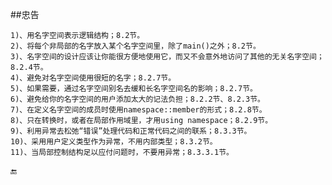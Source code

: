 ##忠告

    1)、用名字空间表示逻辑结构；8.2节。
    2)、将每个非局部的名字放入某个名字空间里，除了main()之外；8.2节。
    3)、名字空间的设计应该让你能很方便地使用它，而又不会意外地访问了其他的无关名字空间；8.2.4节。
    4)、避免对名字空间使用很短的名字；8.2.7节。
    5)、如果需要，通过名字空间别名去缓和长名字空间名的影响；8.2.7节。
    6)、避免给你的名字空间的用户添加太大的记法负担；8.2.2节、8.2.3节。
    7)、在定义名字空间的成员时使用namespace::member的形式；8.2.8节。
    8)、只在转换时，或者在局部作用域里，才用using namespace；8.2.9节。
    9)、利用异常去松弛“错误”处理代码和正常代码之间的联系；8.3.3节。
    10)、采用用户定义类型作为异常，不用内部类型；8.3.2节。
    11)、当局部控制结构足以应付问题时，不要用异常；8.3.3.1节。
    
🔚